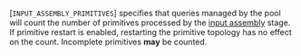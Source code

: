 [`INPUT_ASSEMBLY_PRIMITIVES`]
specifies that queries managed by the pool will count the number of
primitives processed by the [input assembly](https://www.khronos.org/registry/vulkan/specs/1.3-extensions/html/vkspec.html#drawing) stage.
If primitive restart is enabled, restarting the primitive topology has
no effect on the count.
Incomplete primitives  **may**  be counted.